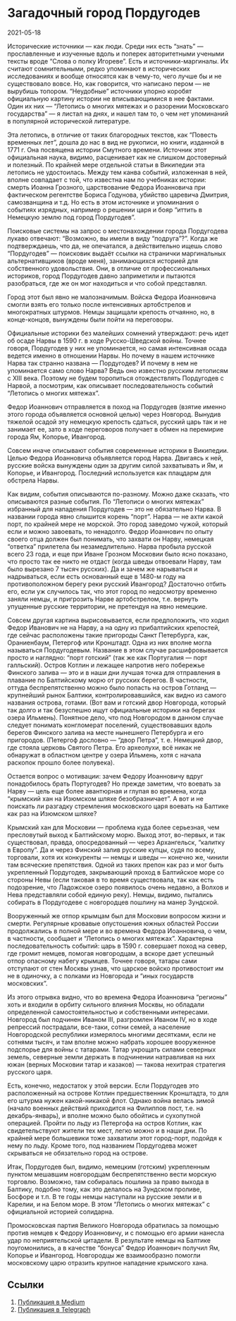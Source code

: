 # Загадочный город Пордугодев


<p class="text-end time-holder"><time>2021-05-18</time></p>





Исторические источники — как люди. Среди них есть “знать” —
прославленные и изученные вдоль и поперек авторитетными учеными тексты
вроде “Слова о полку Игореве”. Есть и источники-маргиналы. Их считают
сомнительными, редко упоминают в исторических исследованиях и вообще
относятся как в чему-то, чего лучше бы и не существовало вовсе. Но, как
говорится, что написано пером — не вырубишь топором. “Неудобные”
источники упорно коробят официальную картину истории не вписывающимися
в нее фактами. Один их них — “Летопись о многих мятежах и о разорении
Московскаго государства” — я листал на днях, и нашел там то, о чем нет
упоминаний в популярной исторической литературе.

Эта летопись, в отличие от таких благородных текстов, как “Повесть
временных лет”, дошла до нас в вид не рукописи, но книги, изданной в
1771 г. Она посвящена истории Смутного времени. Источник этот
официальная наука, видимо, расценивает как не слишком достоверный и
полезный. По крайней мере отдельной статьи в Википедии эта летопись не
удостоилась. Между тем канва событий, изложенная в ней, вполне
совпадает с той, что известна нам по учебниках истории: смерть Иоанна
Грозного, царствование Федора Иоанновича при фактическом регентстве
Бориса Годунова, убийство царевича Дмитрия, самозванщина и т.д. Но есть
в этом источнике и упоминания о событиях изрядных, например о решении
царя и бояр “иттить в Немецкую землю под город Пордугодев”.

Поисковые системы на запрос о местонахождении города Пордугодева лукаво
отвечают: “Возможно, вы имели в виду “подруга”?”. Когда же
подтверждаешь, что да, не опечатался, а действительно ищешь слово
“Пордугодев” — поисковик выдаёт ссылки на странички маргинальных
альтернативщиков (вроде меня), занимающихся историей для собственного
удовольствия. Они, в отличие от профессиональных историков, город
Пордугодев давно заприметили и пытаются разобраться, где же он мог
находиться и что собой представлял.

Город этот был явно не малозначимым. Войска Федора Иоанновича смогли
взять его только после интенсивных артобстрелов и многократных штурмов.
Немцы защищали крепость отчаянно, но, в конце-концов, вынуждены были
пойти на переговоры.

Официальные историки без малейших сомнений утверждают: речь идет об
осаде Нарвы в 1590 г. в ходе Русско-Шведской войны. Точнее говоря,
Пордугодев у них не упоминается, но самая интенсивная осада ведется
именно в отношении Нарвы. Но почему в нашем источнике Нарва так странно
названа — Пордугодев? И почему в нем не упоминается само слово Нарва?
Ведь оно известно русским летописям с XIII века. Поэтому не будем
торопиться отождествлять Пордугодев с Нарвой, а посмотрим, как
описывает последовательность событий “Летопись о многих мятежах”.

Федор Иоаннович отправляется в поход на Пордугодев (взятие именно этого
города объявляется основной целью) через Новгород. Вынудив тяжелой
осадой эту немецкую крепость сдаться, русский царь так и не занимает
ее, зато в ходе переговоров получает в обмен на перемирие города Ям,
Копорье, Ивангород.

Совсем иначе описывают события современные историки в Википедии. Целью
Федора Иоанновича объявляется город Нарва. Двигаясь к ней, русские
войска вынуждены один за другим силой захватывать и Ям, и Копорье, и
Ивангород. Последний используется как плацдарм для обстрела Нарвы.

Как видим, события описываются по-разному. Можно даже сказать, что
описываются разные события. По “Летописи о многих мятежах” избранный
для нападения Пордугодев — это не обязательно Нарва. В названии города
явно слышится корень “порт”. Нарва — не ахти какой порт, по крайней
мере не морской. Это город заведомо чужой, который если и можно
завоевать, то ненадолго. Федор Иоаннович по опыту своего отца должен
был понимать, что захвати он Нарву, немецкая “ответка” прилетела бы
незамедлительно. Нарва пробыла русской всего 23 года, и еще при Иване
Грозном Московии было ясно показано, что просто так ее никто не отдаст
(когда шведы отвоевали Нарву, там было вырезано 7 тысяч русских). Да и
зачем же нарываться и надрываться, если есть основанный еще в 1480-м
году на противоположном берегу реки русский Ивангород? Достаточно
отбить его, если уж случилось так, что этот город по недосмотру
временно заняли немцы, и пригрозить Нарве артобстрелом, т.е. вернуть
упущенные русские территории, не претендуя на явно немецкие.

Совсем другая картина вырисовывается, если предположить, что ходил
Федор Иванович не на Нарву, а на одну из прибалтийских крепостей, где
сейчас расположены такие пригороды Санкт Петербурга, как, Ораниенбаум,
Петергоф или Кронштадт. Одна из них вполне могла называться
Пордугодевым. Название в этом случае расшифровывается просто и
наглядно: “порт готский” (так же как Португалия — порт галльский).
Остров Котлин и лежащее напротив него побережье Финского залива — это и
в наши дни лучшая точка для отправления в плавание по Балтийскому морю
от русских берегов. В частности, оттуда беспрепятственно можно было
попасть на остров Готланд — крупнейший рынок Балтики,
контролировавшийся, как видно из самого названия острова, готами. (Вот
вам и готский двор Новгорода, который так долго и так безуспешно ищут
официальные историки на берегах озера Ильмень). Понятное дело, что под
Новгородом в данном случае следует понимать конгломерат поселений,
существовавших вдоль берегов Финского залива на месте нынешнего
Петербурга и его пригородов. (Петергоф дословно — “двор Петра”, т. е.
Немецкий двор, где стояла церковь Святого Петра. Его археолухи, всё
никак не обнаружат в областном центре у озера Ильмень, хотя с начала
раскопок прошло более полувека).

Остается вопрос о мотивации: зачем Федору Иоанновичу вдруг понадобилось
брать Португодев? Но прежде заметим, что воевать за Нарву — цель еще
более авантюрная и глупая во времена, когда “крымский хан на Изюмском
шляхе безобразничает”. А вот и не поискать ли разгадку стремления
московского царя воевать на Балтике как раз на Изюмском шляхе?

Крымский хан для Московии — проблема куда более серьезная, чем
пресловутый выход к Балтийскому морю. Выход этот, во-первых, и так
существовал, правда, опосредованный — через Архангельск, “калитку в
Европу”. Да и через Финский залив русские купцы, судя по всему,
торговали, хотя их конкуренты — немцы и шведы — конечно же, чинили там
всяческие препятствия. Одной из таких препон как раз и мог быть
укрепленный Пордугодев, закрывающий проход в Балтийское море со стороны
Невы (если таковая в то время существовала, так как есть подозрение,
что Ладожское озеро появилось очень недавно, а Волхов и Нева
представляли собой единую реку). Немцы, видимо, пытались собирать в
Пордугодеве с новгородцев пошлину на манер Зундской.

Вооруженный же отпор крымцам был для Московии вопросом жизни и смерти.
Регулярные кровавые опустошения южных областей России продолжались в
полной мере и во времена Федора Иоанновича, о чем, в частности,
сообщает и “Летопись о многих мятежах”. Характерна последовательность
событий: царь в 1590 г. совершает поход на север, где громит немцев,
помогая новгородцам, а вскоре дает успешный отпор опасному набегу
крымцев. Точнее говоря, татары сами отступают от стен Москвы узнав, что
царское войско противостоит им не в одиночку, а с полками из Новгорода
и “иных государств московских”.

Из этого отрывка видно, что во времена Федора Иоанновича “регионы” хоть
и входили в орбиту сильного влияния Москвы, но обладали определенной
самостоятельностью и собственными интересами. Новгород был подчинен
Иваном III, разгромлен Иваном IV, но в ходе репрессий пострадали,
все-таки, сотни семей, а население Новгородской республики измерялось
многими десятками, если не сотнями тысяч, и там вполне можно набрать
хорошее вооруженное подспорье для войны с татарами. Татар укрощать
силами северных земель, северные земли держать в подчинении натравливая
на них южан (верных Московии татар и казаков) — такова нехитрая
стратегия русского царя.

Есть, конечно, недостаток у этой версии. Если Пордугодев это
расположенный на острове Котлин предшественник Кронштадта, то для его
штурма нужен какой-никакой флот. Однако война велась зимой (начало
военных действий приходится на Филиппов пост, т.е. на декабрь-январь),
и вполне можно было обойтись и сухопутной операцией. Пройти по льду из
Петергофа на остров Котлин, как свидетельствуют жители тех мест, легко
можно и в наши дни. По крайней мере большевики тоже захватили этот
город-порт, подойдя к нему по льду. Кроме того, под названием
Пордугодева может скрываться не обязательно город на острове.

Итак, Пордугодев был, видимо, немецким (готским) укрепленным пунктом
мешавшим новгородцам беспрепятственно вести морскую торговлю. Возможно,
там собиралась пошлина за право выхода в Балтику, подобно тому, как это
делалось на Зундском проливе, Босфоре и т.п. В те годы немцы наступали
на русские земли и в Карелии, и на Белом море. В этом “Летопись о
многих мятежах” с официальной историей солидарна.

Промосковская партия Великого Новгорода обратилась за помощью против
немцев к Федору Иоанновичу, и с помощью его армии нанесла удар по
неприятельской цитадели. В результате немцы на Балтике поугомонились, а
в качестве “бонуса” Федор Иоаннович получил Ям, Копорье и Ивангород.
Новгородцы же взаимообразно помогли московскому царю отразить крупное
нападение крымского хана.




## Ссылки

1. [Публикация в Medium](https://yababay.medium.com/загадочный-город-пордугодев-554fb77d6abd)
1. [Публикация в Telegraph](https://telegra.ph/Zagadochnyj-gorod-Pordugodev-05-18)

